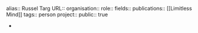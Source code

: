 alias:: Russel Targ
URL::
organisation::
role::
fields::
publications:: [[Limitless Mind]] 
tags:: person
project::
public:: true

-